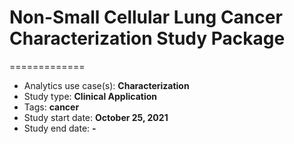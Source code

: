 # Non-Small Cellular Lung Cancer Characterization Study Package 
=============

- Analytics use case(s): **Characterization**
- Study type: **Clinical Application**
- Tags: **cancer**
- Study start date: **October 25, 2021**
- Study end date: **-**

